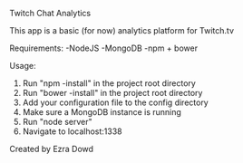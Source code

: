 Twitch Chat Analytics

This app is a basic (for now) analytics platform for Twitch.tv

Requirements:
-NodeJS
-MongoDB
-npm + bower

Usage:

1.  Run "npm -install" in the project root directory
2.  Run "bower -install" in the project root directory
3.  Add your configuration file to the config directory
4.  Make sure a MongoDB instance is running
5.  Run "node server"
6.  Navigate to localhost:1338


Created by Ezra Dowd

